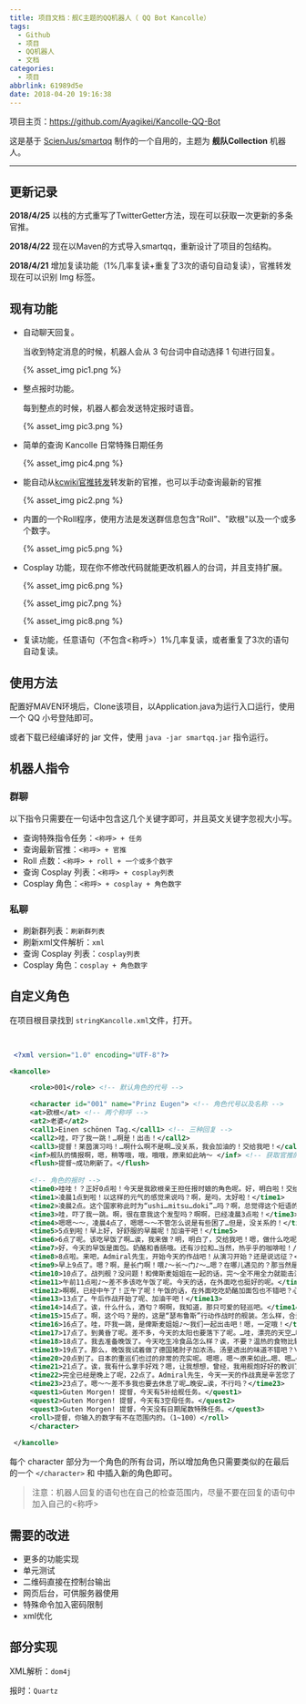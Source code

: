 ```yaml
---
title: 项目文档：舰C主题的QQ机器人（ QQ Bot Kancolle）
tags:
  - Github
  - 项目
  - QQ机器人
  - 文档
categories:
  - 项目
abbrlink: 61989d5e
date: 2018-04-20 19:16:38
---
```


项目主页：https://github.com/Ayagikei/Kancolle-QQ-Bot

这是基于 [ScienJus/smartqq](https://github.com/ScienJus/smartqq) 制作的一个自用的，主题为 **舰队Collection** 机器人。

------

## 更新记录

**2018/4/25**   以栈的方式重写了TwitterGetter方法，现在可以获取一次更新的多条官推。

**2018/4/22**   现在以Maven的方式导入smartqq，重新设计了项目的包结构。

**2018/4/21**   增加复读功能（1%几率复读+重复了3次的语句自动复读），官推转发现在可以识别 Img 标签。



## 现有功能

- 自动聊天回复。

  当收到特定消息的时候，机器人会从 3 句台词中自动选择 1 句进行回复。

   {% asset_img pic1.png %}

- 整点报时功能。

  每到整点的时候，机器人都会发送特定报时语音。

   {% asset_img pic3.png %}

  <!-- more -->

- 简单的查询 Kancolle 日常特殊日期任务

   {% asset_img pic4.png %}

- 能自动从[kcwiki官推转发](https://t.kcwiki.moe/)转发新的官推，也可以手动查询最新的官推

   {% asset_img pic2.png %}

- 内置的一个Roll程序，使用方法是发送群信息包含"Roll"、"欧根"以及一个或多个数字。

   {% asset_img pic5.png %}

- Cosplay 功能，现在你不修改代码就能更改机器人的台词，并且支持扩展。

   {% asset_img pic6.png %}

   {% asset_img pic7.png %}

   {% asset_img pic8.png %}

- 复读功能，任意语句（不包含<称呼>）1%几率复读，或者重复了3次的语句自动复读。

## 使用方法

配置好MAVEN环境后，Clone该项目，以Application.java为运行入口运行，使用一个 QQ 小号登陆即可。

或者下载已经编译好的 jar 文件，使用 `java -jar smartqq.jar` 指令运行。



## 机器人指令

### 群聊

以下指令只需要在一句话中包含这几个关键字即可，并且英文关键字忽视大小写。

- 查询特殊指令任务：`<称呼> + 任务`
- 查询最新官推：`<称呼> + 官推`
- Roll 点数：`<称呼> + roll + 一个或多个数字`
- 查询 Cosplay 列表：`<称呼> + cosplay列表`
- Cosplay 角色：`<称呼> + cosplay + 角色数字`

### 私聊

- 刷新群列表：`刷新群列表`
- 刷新xml文件解析：`xml`
- 查询 Cosplay 列表：`cosplay列表`
- Cosplay 角色：`cosplay + 角色数字`

## 自定义角色

在项目根目录找到 `stringKancolle.xml`文件，打开。

​	 

```xml
 <?xml version="1.0" encoding="UTF-8"?>

<kancolle>

	 <role>001</role> <!-- 默认角色的代号 -->

	 <character id="001" name="Prinz Eugen"> <!-- 角色代号以及名称 -->
	 <at>欧根</at> <!-- 两个称呼 -->
	 <at2>老婆</at2>
	 <call1>Einen schönen Tag.</call1> <!-- 三种回复 -->
	 <call2>哇，吓了我一跳！…啊是！出击！</call2>
	 <call3>提督！莱茵演习吗！…啊什么啊不是啊…没关系，我会加油的！交给我吧！</call3>
	 <inf>舰队的情报啊，嗯，稍等哦，哦，哦哦，原来如此呐～ </inf> <!-- 获取官推的回复 -->
	 <flush>提督~成功刷新了。</flush>
	 
	 <!-- 角色的报时 -->
	 <time0>哇哇！？正好0点啦！今天是我欧根亲王担任报时娘的角色呢。好，明白啦！交给我吧！</time0>		 
	 <time1>凌晨1点到啦！以这样的元气的感觉来说吗？啊，是吗，太好啦！</time1>
	 <time2>凌晨2点。这个国家称此时为“ushi…mitsu…doki”…吗？啊，总觉得这个短语的发音好有趣呢。</time2>
	 <time3>哇，吓了我一跳。啊，很在意我这个发型吗？啊啊，已经凌晨3点啦！</time3>
	 <time4>嗯嗯～～，凌晨4点了，嗯嗯～～不管怎么说是有些困了…但是，没关系的！</time4>
	 <time5>5点到啦！早上好，好舒服的早晨呢！加油干吧！</time5>
	 <time6>6点了呢。该吃早饭了啊…诶，我来做？明，明白了，交给我吧！嗯，做什么吃呢。俾斯麦姐姐的一份也要做吧，对吧♪～</time6>
	 <time7>好，今天的早饭是面包。奶酪和香肠哦。还有沙拉和…当然，热乎乎的咖啡啦！/r/n 虽然普通但是很美味吧♪～啊，现在正好7点整。</time7>
	 <time8>8点啦。来吧，Admiral先生，开始今天的作战吧！从演习开始？还是说远征？</time8>
	 <time9>早上9点了。嗯？啊，是长门啊！喂♪～长～门♪～…嗯？在哪儿遇见的？那当然是～\r\n …嗯…诶？在，在哪儿来着…</time9>
	 <time10>10点了。战列舰？没问题！和俾斯麦姐姐在一起的话，完～全不用全力就能击沉呢！交给我吧♪～</time10>
	 <time11>午前11点啦♪～差不多该吃午饭了呢。今天的话，在外面吃也挺好的呢。</time11>
	 <time12>啊啊，已经中午了！正午了呢！午饭的话，在外面吃吃奶酪加面包也不错吧？心情好的话啤酒也来一发吗♪～啊，不行啊…</time12>
	 <time13>13点了。午后作战开始了呢、加油干吧！</time13>
	 <time14>14点了。诶，什么什么，酒匂？啊啊，我知道，那只可爱的轻巡吧。</time14>
	 <time15>15点了。啊，这个吗？是的，这是“瑟布鲁斯”行动作战时的舰装。怎么样，合适我吧♪～</time15>
	 <time16>16点了。哇，吓我一跳，是俾斯麦姐姐♪～我们一起出击吧！嗯，一定哦！</time16>
	 <time17>17点了。到黄昏了呢。差不多，今天的太阳也要落下了呢。…哇，漂亮的天空…啊啊，当然俾斯麦姐姐才是最漂亮的♪～</time17>
	 <time18>18点了。我去准备晚饭了。今天吃生冷食品怎么样？诶，不要？温热的食物比较好？</time18>
	 <time19>19点了。那么，晚饭我试着做了德国猪肘子加浓汤。汤里透出的味道不错吧？\r\n 最后，在其中加入米饭如同杂烩一样非常美味哦♪～</time19>
	 <time20>20点到了。日本的重巡们也过的非常的充实呢。嗯嗯，嗯～原来如此…嗯、嗯…</time20>
	 <time21>21点了。诶，我有什么拿手好戏？嗯，让我想想，曾经，我用舰炮好好的教训了一群蜂拥而至的坦克。这个我出人意料的很在行呢！对！</time21>
	 <time22>完全已经是晚上了呢，22点了。Admiral先生，今天一天的作战真是辛苦您了！</time22>
	 <time23>23点了。嗯～～差不多我也要去休息了呢…晚安…诶，不行吗？</time23>
	 <quest1>Guten Morgen! 提督，今天有5补给舰任务。</quest1>
	 <quest2>Guten Morgen! 提督，今天有3空母任务。</quest2>
	 <quest3>Guten Morgen! 提督，今天没有日期尾数特殊任务。</quest3>
	 <roll>提督，你输入的数字有不在范围内的。（1~100）</roll>
 	 </character>
    
 </kancolle>
```

每个 character 部分为一个角色的所有台词，所以增加角色只需要类似的在最后的一个 `</character>` 和 </kancolle> 中插入新的角色即可。

> 注意：机器人回复的语句也在自己的检查范围内，尽量不要在回复的语句中加入自己的<称呼>



## 需要的改进

- 更多的功能实现
- 单元测试
- 二维码直接在控制台输出
- 网页后台，可供服务器使用
- 特殊命令加入密码限制
- xml优化



## 部分实现

XML解析：`dom4j`

报时：`Quartz`